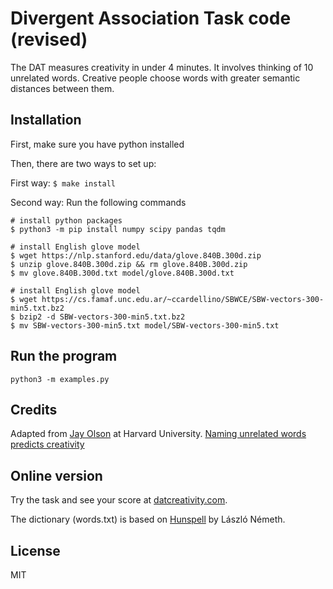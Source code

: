 # Divergent Association Task code (revised)

The DAT measures creativity in under 4 minutes. It involves thinking of 10
unrelated words. Creative people choose words with greater semantic distances
between them.

## Installation

First, make sure you have python installed

Then, there are two ways to set up:

First way: `$ make install` 

Second way: Run the following commands

```
# install python packages
$ python3 -m pip install numpy scipy pandas tqdm

# install English glove model
$ wget https://nlp.stanford.edu/data/glove.840B.300d.zip
$ unzip glove.840B.300d.zip && rm glove.840B.300d.zip
$ mv glove.840B.300d.txt model/glove.840B.300d.txt

# install English glove model
$ wget https://cs.famaf.unc.edu.ar/~ccardellino/SBWCE/SBW-vectors-300-min5.txt.bz2
$ bzip2 -d SBW-vectors-300-min5.txt.bz2
$ mv SBW-vectors-300-min5.txt model/SBW-vectors-300-min5.txt
```

## Run the program

`python3 -m examples.py`











## Credits


Adapted from [Jay Olson](https://www.jayolson.org) at Harvard University. 
[Naming unrelated words predicts creativity](https://www.pnas.org/content/118/25/e2022340118)


## Online version

Try the task and see your score at
[datcreativity.com](https://www.datcreativity.com).

The dictionary (words.txt) is based on [Hunspell](https://hunspell.github.io)
by László Németh.


## License

MIT
